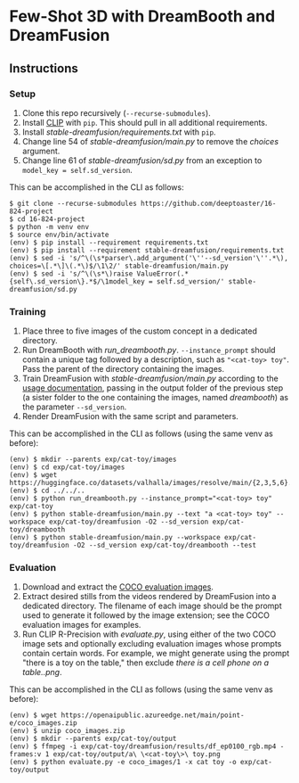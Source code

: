 # Few-Shot 3D with DreamBooth and DreamFusion

## Instructions

### Setup

1.  Clone this repo recursively (`--recurse-submodules`).
2.  Install [CLIP](https://github.com/openai/CLIP) with `pip`. This should pull
    in all additional requirements.
3.  Install _stable-dreamfusion/requirements.txt_ with `pip`.
4.  Change line 54 of _stable-dreamfusion/main.py_ to remove the _choices_
    argument.
5.  Change line 61 of _stable-dreamfusion/sd.py_ from an exception to
    `model_key = self.sd_version`.

This can be accomplished in the CLI as follows:

```
$ git clone --recurse-submodules https://github.com/deeptoaster/16-824-project
$ cd 16-824-project
$ python -m venv env
$ source env/bin/activate
(env) $ pip install --requirement requirements.txt
(env) $ pip install --requirement stable-dreamfusion/requirements.txt
(env) $ sed -i 's/^\(\s*parser\.add_argument('\''--sd_version'\''.*\), choices=\[.*\]\(.*\)$/\1\2/' stable-dreamfusion/main.py
(env) $ sed -i 's/^\(\s*\)raise ValueError(.*{self\.sd_version\}.*$/\1model_key = self.sd_version/' stable-dreamfusion/sd.py
```

### Training

1.  Place three to five images of the custom concept in a dedicated directory.
2.  Run DreamBooth with _run_dreambooth.py_. `--instance_prompt` should contain
    a unique tag followed by a description, such as `"<cat-toy> toy"`. Pass the
    parent of the directory containing the images.
3.  Train DreamFusion with _stable-dreamfusion/main.py_ according to the [usage
    documentation](https://github.com/ashawkey/stable-dreamfusion#usage),
    passing in the output folder of the previous step (a sister folder to the
    one containing the images, named _dreambooth_) as the parameter
    `--sd_version`.
4.  Render DreamFusion with the same script and parameters.

This can be accomplished in the CLI as follows (using the same venv as before):

```
(env) $ mkdir --parents exp/cat-toy/images
(env) $ cd exp/cat-toy/images
(env) $ wget https://huggingface.co/datasets/valhalla/images/resolve/main/{2,3,5,6}.jpeg
(env) $ cd ../../..
(env) $ python run_dreambooth.py --instance_prompt="<cat-toy> toy" exp/cat-toy
(env) $ python stable-dreamfusion/main.py --text "a <cat-toy> toy" --workspace exp/cat-toy/dreamfusion -O2 --sd_version exp/cat-toy/dreambooth
(env) $ python stable-dreamfusion/main.py --workspace exp/cat-toy/dreamfusion -O2 --sd_version exp/cat-toy/dreambooth --test
```

### Evaluation

1.  Download and extract the [COCO evaluation
    images](https://openaipublic.azureedge.net/main/point-e/coco_images.zip).
2.  Extract desired stills from the videos rendered by DreamFusion into a
    dedicated directory. The filename of each image should be the prompt used
    to generate it followed by the image extension; see the COCO evaluation
    images for examples.
3.  Run CLIP R-Precision with _evaluate.py_, using either of the two COCO image
    sets and optionally excluding evaluation images whose prompts contain
    certain words. For example, we might generate using the prompt "there is a
    <cat-toy> toy on the table," then exclude _there is a cell phone on a
    table..png_.

This can be accomplished in the CLI as follows (using the same venv as before):

```
(env) $ wget https://openaipublic.azureedge.net/main/point-e/coco_images.zip
(env) $ unzip coco_images.zip
(env) $ mkdir --parents exp/cat-toy/output
(env) $ ffmpeg -i exp/cat-toy/dreamfusion/results/df_ep0100_rgb.mp4 -frames:v 1 exp/cat-toy/output/a\ \<cat-toy\>\ toy.png
(env) $ python evaluate.py -e coco_images/1 -x cat toy -o exp/cat-toy/output
```
